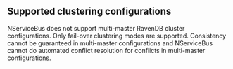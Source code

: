 ## Supported clustering configurations

NServiceBus does not support multi-master RavenDB cluster configurations. Only fail-over clustering modes are supported. Consistency cannot be guaranteed in multi-master configurations and NServiceBus cannot do automated conflict resolution for conflicts in multi-master configurations.
